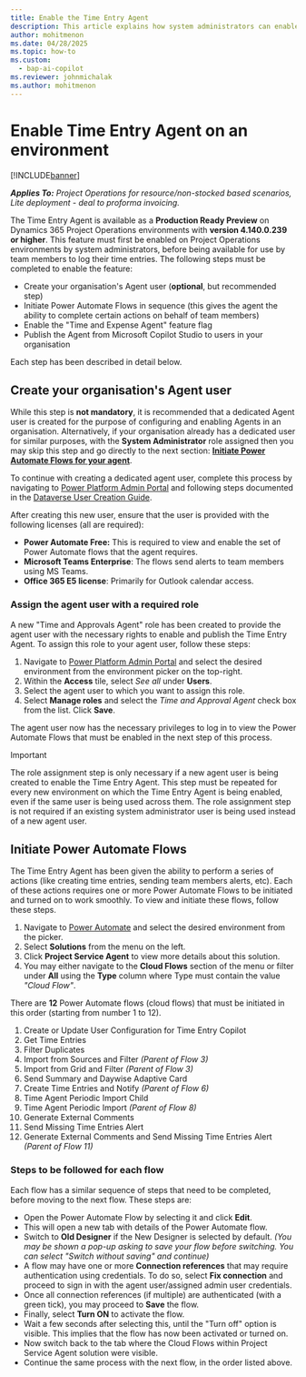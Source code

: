 ```yaml
---
title: Enable the Time Entry Agent 
description: This article explains how system administrators can enable the Time Entry Agent on one or more environments in their organisation.
author: mohitmenon
ms.date: 04/28/2025
ms.topic: how-to
ms.custom: 
  - bap-ai-copilot 
ms.reviewer: johnmichalak
ms.author: mohitmenon
---
```


# Enable Time Entry Agent on an environment

[!INCLUDE[banner](../includes/banner.md)]

_**Applies To:** Project Operations for resource/non-stocked based scenarios, Lite deployment - deal to proforma invoicing._

The Time Entry Agent is available as a **Production Ready Preview** on Dynamics 365 Project Operations environments with **version 4.140.0.239 or higher**. This feature must first be enabled on Project Operations environments by system administrators, before being available for use by team members to log their time entries. The following steps must be completed to enable the feature:
- Create your organisation's Agent user (**optional**, but recommended step)
- Initiate Power Automate Flows in sequence (this gives the agent the ability to complete certain actions on behalf of team members)
- Enable the "Time and Expense Agent" feature flag 
- Publish the Agent from Microsoft Copilot Studio to users in your organisation

Each step has been described in detail below.


## Create your organisation's Agent user 

While this step is **not mandatory**, it is recommended that a dedicated Agent user is created for the purpose of configuring and enabling Agents in an organisation. Alternatively, if your organisation already has a dedicated user for similar purposes, with the **System Administrator** role assigned then you may skip this step and go directly to the next section: [**Initiate Power Automate Flows for your agent**](enable-time-entry-agent.md#initiate-power-automate-flows).

To continue with creating a dedicated agent user, complete this process by navigating to [Power Platform Admin Portal](https://admin.powerplatform.microsoft.com/) and following steps documented in the [Dataverse User Creation Guide](https://learn.microsoft.com/en-us/power-platform/admin/create-users). 

After creating this new user, ensure that the user is provided with the following licenses (all are required):
- **Power Automate Free:** This is required to view and enable the set of Power Automate flows that the agent requires.
- **Microsoft Teams Enterprise**: The flows send alerts to team members using MS Teams.
- **Office 365 E5 license**: Primarily for Outlook calendar access.

### Assign the agent user with a required role

A new "Time and Approvals Agent" role has been created to provide the agent user with the necessary rights to enable and publish the Time Entry Agent. To assign this role to your agent user, follow these steps:
1. Navigate to [Power Platform Admin Portal](https://admin.powerplatform.microsoft.com/) and select the desired environment from the environment picker on the top-right.
2. Within the **Access** tile, select *See all* under **Users**.
3. Select the agent user to which you want to assign this role.
4. Select **Manage roles** and select the *Time and Approval Agent* check box from the list. Click **Save**.

The agent user now has the necessary privileges to log in to view the Power Automate Flows that must be enabled in the next step of this process.

> [!IMPORTANT]
> The role assignment step is only necessary if a new agent user is being created to enable the Time Entry Agent. This step must be repeated for every new environment on which the Time Entry Agent is being enabled, even if the same user is being used across them. The role assignment step is not required if an existing system administrator user is being used instead of a new agent user.

## Initiate Power Automate Flows

The Time Entry Agent has been given the ability to perform a series of actions (like creating time entries, sending team members alerts, etc). Each of these actions requires one or more Power Automate Flows to be initiated and turned on to work smoothly. To view and initiate these flows, follow these steps.

1. Navigate to [Power Automate](https://make.powerautomate.com) and select the desired environment from the picker.
2. Select **Solutions** from the menu on the left.
3. Click **Project Service Agent** to view more details about this solution.
4. You may either navigate to the **Cloud Flows** section of the menu or filter under **All** using the **Type** column where Type must contain the value _"Cloud Flow"_.

There are **12** Power Automate flows (cloud flows) that must be initiated in this order (starting from number 1 to 12).
1. Create or Update User Configuration for Time Entry Copilot
2. Get Time Entries
3. Filter Duplicates
4. Import from Sources and Filter _(Parent of Flow 3)_
5. Import from Grid and Filter _(Parent of Flow 3)_
6. Send Summary and Daywise Adaptive Card
7. Create Time Entries and Notify _(Parent of Flow 6)_
8. Time Agent Periodic Import Child
9. Time Agent Periodic Import _(Parent of Flow 8)_
10. Generate External Comments
11. Send Missing Time Entries Alert
12. Generate External Comments and Send Missing Time Entries Alert _(Parent of Flow 11)_

### Steps to be followed for each flow

Each flow has a similar sequence of steps that need to be completed, before moving to the next flow. These steps are:
- Open the Power Automate Flow by selecting it and click **Edit**.
- This will open a new tab with details of the Power Automate flow.
- Switch to **Old Designer** if the New Designer is selected by default. _(You may be shown a pop-up asking to save your flow before switching. You can select "Switch without saving" and continue)_
- A flow may have one or more **Connection references** that may require authentication using credentials. To do so, select **Fix connection** and proceed to sign in with the agent user/assigned admin user credentials.
- Once all connection references (if multiple) are authenticated (with a green tick), you may proceed to **Save** the flow.
- Finally, select **Turn ON** to activate the flow.
- Wait a few seconds after selecting this, until the "Turn off" option is visible. This implies that the flow has now been activated or turned on.
- Now switch back to the tab where the Cloud Flows within Project Service Agent solution were visible.
- Continue the same process with the next flow, in the order listed above.


